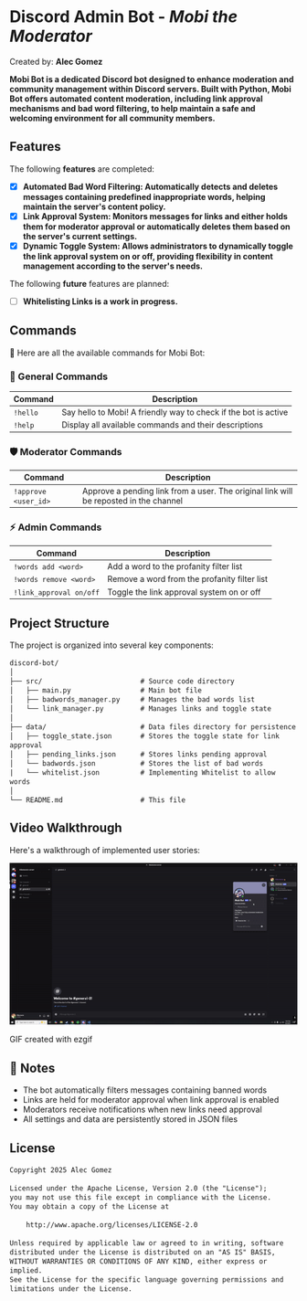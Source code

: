 # Discord Admin Bot - *Mobi the Moderator*

Created by: **Alec Gomez**

**Mobi Bot is a dedicated Discord bot designed to enhance moderation and community management within Discord servers. Built with Python, Mobi Bot offers automated content moderation, including link approval mechanisms and bad word filtering, to help maintain a safe and welcoming environment for all community members.**

## Features

The following **features** are completed:

- [x] **Automated Bad Word Filtering: Automatically detects and deletes messages containing predefined inappropriate words, helping maintain the server's content policy.**
- [x] **Link Approval System: Monitors messages for links and either holds them for moderator approval or automatically deletes them based on the server's current settings.**
- [x] **Dynamic Toggle System: Allows administrators to dynamically toggle the link approval system on or off, providing flexibility in content management according to the server's needs.**

The following **future** features are planned:

- [ ] **Whitelisting Links is a work in progress.**

## Commands

👋 Here are all the available commands for Mobi Bot:

### 🌟 General Commands
| Command | Description |
|---------|-------------|
| `!hello` | Say hello to Mobi! A friendly way to check if the bot is active |
| `!help`  | Display all available commands and their descriptions |

### 🛡️ Moderator Commands
| Command | Description |
|---------|-------------|
| `!approve <user_id>` | Approve a pending link from a user. The original link will be reposted in the channel |

### ⚡ Admin Commands
| Command | Description |
|---------|-------------|
| `!words add <word>` | Add a word to the profanity filter list |
| `!words remove <word>` | Remove a word from the profanity filter list |
| `!link_approval on/off` | Toggle the link approval system on or off |

## Project Structure

The project is organized into several key components:
```
discord-bot/
│
├── src/                        # Source code directory
│   ├── main.py                 # Main bot file
│   ├── badwords_manager.py     # Manages the bad words list
│   └── link_manager.py         # Manages links and toggle state
│
├── data/                       # Data files directory for persistence
│   ├── toggle_state.json       # Stores the toggle state for link approval
│   ├── pending_links.json      # Stores links pending approval
│   └── badwords.json           # Stores the list of bad words
|   └── whitelist.json          # Implementing Whitelist to allow words
│
└── README.md                   # This file
```

## Video Walkthrough

Here's a walkthrough of implemented user stories:

<img src='public\assets\walkthrough.gif' title='Video Walkthrough' width='' alt='Video Walkthrough' />

GIF created with ezgif

## 📝 Notes

- The bot automatically filters messages containing banned words
- Links are held for moderator approval when link approval is enabled
- Moderators receive notifications when new links need approval
- All settings and data are persistently stored in JSON files

## License

    Copyright 2025 Alec Gomez

    Licensed under the Apache License, Version 2.0 (the "License");
    you may not use this file except in compliance with the License.
    You may obtain a copy of the License at

        http://www.apache.org/licenses/LICENSE-2.0

    Unless required by applicable law or agreed to in writing, software
    distributed under the License is distributed on an "AS IS" BASIS,
    WITHOUT WARRANTIES OR CONDITIONS OF ANY KIND, either express or implied.
    See the License for the specific language governing permissions and
    limitations under the License.